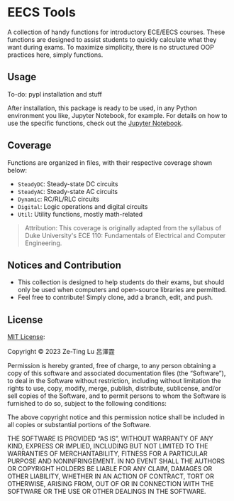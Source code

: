# EECS Tools  

A collection of handy functions for introductory ECE/EECS courses. These functions are designed to assist students to quickly calculate what they want during exams. To maximize simplicity, there is no structured OOP practices here, simply functions.  

## Usage  

To-do: pypl installation and stuff

After installation, this package is ready to be used, in any Python environment you like, Jupyter Notebook, for example. For details on how to use the specific functions, check out the [Jupyter Notebook](/guide.ipynb). 

## Coverage  
  
Functions are organized in files, with their respective coverage shown below:  
- `SteadyDC`: Steady-state DC circuits 
- `SteadyAC`: Steady-state AC circuits 
- `Dynamic`: RC/RL/RLC circuits 
- `Digital`: Logic operations and digital circuits 
- `Util`: Utility functions, mostly math-related  


> Attribution: This coverage is originally adapted from the syllabus of Duke University's ECE 110: Fundamentals of Electrical and Computer Engineering. 

## Notices and Contribution
- This collection is designed to help students do their exams, but should only be used when computers and open-source libraries are permitted. 
- Feel free to contribute! Simply clone, add a branch, edit, and push. 

## License 

[MIT License](https://mit-license.org/): 

Copyright © 2023 Ze-Ting Lu 呂澤霆

Permission is hereby granted, free of charge, to any person obtaining a copy of this software and associated documentation files (the “Software”), to deal in the Software without restriction, including without limitation the rights to use, copy, modify, merge, publish, distribute, sublicense, and/or sell copies of the Software, and to permit persons to whom the Software is furnished to do so, subject to the following conditions:

The above copyright notice and this permission notice shall be included in all copies or substantial portions of the Software.

THE SOFTWARE IS PROVIDED “AS IS”, WITHOUT WARRANTY OF ANY KIND, EXPRESS OR IMPLIED, INCLUDING BUT NOT LIMITED TO THE WARRANTIES OF MERCHANTABILITY, FITNESS FOR A PARTICULAR PURPOSE AND NONINFRINGEMENT. IN NO EVENT SHALL THE AUTHORS OR COPYRIGHT HOLDERS BE LIABLE FOR ANY CLAIM, DAMAGES OR OTHER LIABILITY, WHETHER IN AN ACTION OF CONTRACT, TORT OR OTHERWISE, ARISING FROM, OUT OF OR IN CONNECTION WITH THE SOFTWARE OR THE USE OR OTHER DEALINGS IN THE SOFTWARE.